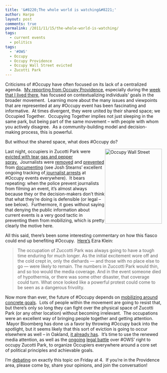 ```yaml
---
title: '&#8220;The whole world is watching&#8221;'
author: Harpo
layout: post
comments: true
permalink: /2011/11/15/the-whole-world-is-watching/
tags:
  - current events
  - politics
tags:
  - '#OWS'
  - Occupy
  - Occupy Providence
  - Occupy Wall Street evicted
  - Zucotti Park
---
```

Criticisms of #Occupy have often focused on its lack of a centralized agenda.  <a href="http://www.harpojaeger.com/2011/10/17/occupy-providence-this-is-what-an-activist-dreams-about/" target="_blank">My reporting from Occupy Providence</a>, especially during the <a href="http://www.harpojaeger.com/2011/10/19/my-first-night-at-occupy-providence/" target="_blank">week that I lived there</a>, has focused on contextualizing individuals&#8217; goals in the broader movement.  Learning more about the many issues and viewpoints that are represented at any #Occupy event has been fascinating and informative.  At times divergent, they were united by their shared space; we Occupied Together.  Occupying Together implies not just sleeping in the same park, but being part of the same movement – with people with whom you actively disagree.  As a community-building model and decision-making process, this is powerful.

But without the shared space, what does #Occupy do?
<div style="float:right;">
<a title="Occupy Wall Street by mr. nightshade, on Flickr" href="http://www.flickr.com/photos/carnivillain/6246880697/">
<img title="Unfortunately no longer true | photo by Flickr user carnivillain (CC BY-NC-ND 2.0)" src="http://farm7.static.flickr.com/6168/6246880697_5b27db5e6b_m.jpg" alt="Occupy Wall Street" width="183" height="240" />
</a>
</div>

Last night, occupiers in Zucotti Park were <a href="http://www.nytimes.com/2011/11/16/nyregion/police-begin-clearing-zuccotti-park-of-protesters.html?hp" target="_blank">evicted with tear gas and pepper spray.</a>  Journalists were <a href="http://twitter.com/#!/mbrownerhamlin/status/136439296218501120" target="_blank">removed</a> and <a href="https://twitter.com/#!/owslibrary/status/136345944693280768" target="_blank">prevented</a> from <a href="http://twitter.com/#!/tcpuente/status/136438988767629312" target="_blank">documenting</a> (see Josh Stearns&#8217; excellent ongoing tracking of<a href="http://storify.com/jcstearns/tracking-journalist-arrests-during-the-occupy-prot" target="_blank"> journalist arrests</a> at #Occupy events everywhere).  It bears repeating: when the police prevent journalists from filming an event, it&#8217;s almost always because they or the decision-makers don&#8217;t think that what they&#8217;re doing is defensible (or legal – see below).  Furthermore, it goes without saying that denying the public information about current events is a very good tactic in preventing them from mobilizing, which is pretty clearly the motive here.

All this said, there&#8217;s been some interesting commentary on how this fiasco could end up benefiting #Occupy.  <a href="http://www.washingtonpost.com/blogs/ezra-klein/post/did-bloomberg-do-occupy-wall-street-a-favor/2011/08/25/gIQAvQURON_blog.html#pagebreak" target="_blank">Here&#8217;s</a> Ezra Klein:

> The occupation of Zuccotti Park was always going to have a tough time enduring for much longer. As the initial excitement wore off and the cold crept in, only the diehards &#8212; and those with no place else to go &#8212; were likely to remain. The numbers in Zuccotti Park would thin, and so too would the media coverage. And in the event someone died of hypothermia, or there was some other disaster, that coverage could turn. What once looked like a powerful protest could come to be seen as a dangerous frivolity.

Now more than ever, the future of #Occupy depends on <a href="http://www.harpojaeger.com/2011/11/11/oakland-keystone-xl-and-the-future-of-occupy/" target="_blank">mobilizing around concrete goals</a>.  Lots of people within the movement are going to resist that, but there&#8217;s only so long they can fight over the physical space of Zucotti Park (or any other location) without becoming irrelevant.  The occupations were an excellent way of bringing people together and getting attention.  Mayor Bloomberg has done us a favor by throwing #Occupy back into the spotlight, but it seems likely that this sort of eviction is going to occur elsewhere as well – in Oakland, <a href="http://www.telegraph.co.uk/news/worldnews/northamerica/usa/8890616/Police-evict-Occupy-Oakland-protesters.html" target="_blank">it already has</a>.  It&#8217;s time to use the renewed media attention, as well as the <a href="https://twitter.com/#!/ragreenecnn/status/136454217400467456" target="_blank">ongoing</a> <a href="http://thinkprogress.org/justice/2011/11/15/368664/breaking-bloomberg-served-with-temporary-restraining-order-requiring-reopening-of-zuccotti-park-to-protesters-at-750am/" target="_blank">legal battle</a> over #OWS&#8217; right to occupy Zucotti Park, to organize Occupiers everywhere around a core set of political principles and achievable goals.

I&#8217;m <a href="http://www.facebook.com/event.php?eid=139277559509605" target="_blank">debating</a> on exactly this topic on Friday at 4.  If you&#8217;re in the Providence area, please come by, share your opinions, and join the conversation!